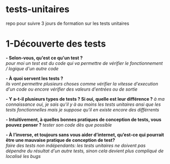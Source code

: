 # tests-unitaires
repo pour suivre 3 jours de formation sur les tests unitaires




# 1-Découverte des tests

**- Selon-vous, qu'est ce qu'un test ?**  
*pour moi un test est du code qui va permettre de vérifier le fonctionnement / logique d'un autre code*

**- À quoi servent les tests ?**  
*ils vont permettre plusieurs choses comme vérifier la vitesse d'execution d'un code ou encore vérifier des valeurs d'entrées ou de sortie*


**- Y a-t-il plusieurs types de tests ? Si oui, quelle est leur différence ?**
*à ma connaissance oui, je sais qu'il y à au moins les tests unitaires ansi que les tests fonctionnelles mais je suppose qu'il en existe encore des différrents*

**- Intuitivement, à quelles bonnes pratiques de conception de tests, vous pouvez penser ?** 
*tester son code dès que possible*

**- À l’inverse, et toujours sans vous aider d’internet, qu’est-ce qui pourrait être une mauvaise
pratique de conception de test?**  
*faire des tests non indépendants: les tests unitaires ne doivent pas dépendre du résultat d'un autre tests, sinon cela devient plus compliqué de localisé les bugs*

